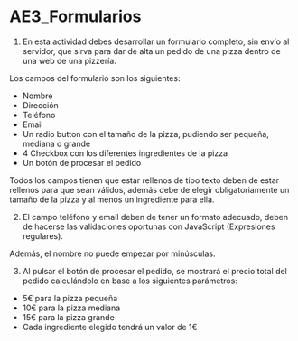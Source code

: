 # AE3_Formularios

1. En esta actividad debes desarrollar un formulario completo, sin envío al servidor, que sirva para dar de alta un pedido de una pizza dentro de una web de una pizzería.

Los campos del formulario son los siguientes:

- Nombre
- Dirección
- Teléfono
- Email
- Un radio button con el tamaño de la pizza, pudiendo ser pequeña, mediana o grande
- 4 Checkbox con los diferentes ingredientes de la pizza
- Un botón de procesar el pedido

Todos los campos tienen que estar rellenos de tipo texto deben de estar rellenos para que sean válidos, además debe de elegir obligatoriamente un tamaño de la pizza y al menos un ingrediente para ella.

2. El campo teléfono y email deben de tener un formato adecuado, deben de hacerse las validaciones oportunas con JavaScript (Expresiones regulares).

Además, el nombre no puede empezar por minúsculas.

3. Al pulsar el botón de procesar el pedido, se mostrará el precio total del pedido calculándolo en base a los siguientes parámetros:

- 5€ para la pizza pequeña
- 10€ para la pizza mediana
- 15€ para la pizza grande
- Cada ingrediente elegido tendrá un valor de 1€